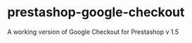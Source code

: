prestashop-google-checkout
==========================

A working version of Google Checkout for Prestashop v 1.5
